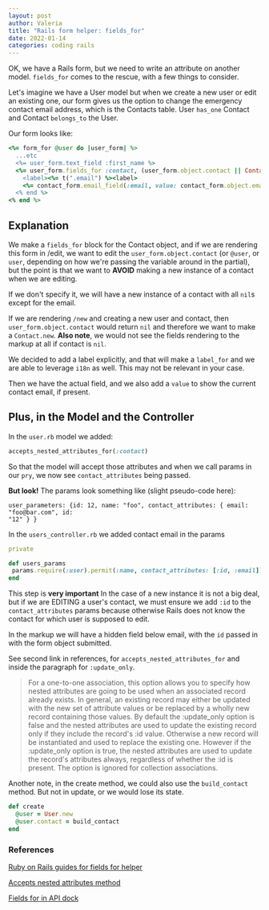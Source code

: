 ```yaml
---
layout: post
author: Valeria
title: "Rails form helper: fields_for"
date: 2022-01-14
categories: coding rails
---
```

OK, we have a Rails form, but we need to write an attribute on another model.
`fields_for` comes to the rescue, with a few things to consider.

Let's imagine we have a User model but when we create a new user or edit an
existing one, our form gives us the option to change the emergency contact email
address, which is the Contacts table.
User `has_one` Contact and Contact `belongs_to` the User.

Our form looks like:

```ruby
<%= form_for @user do |user_form| %>
  ...etc
  <%= user_form.text_field :first_name %>
  <%= user_form.fields_for :contact, (user_form.object.contact || Contact.new) do |contact_form| %>
    <label><%= t(".email") %><label>
    <%= contact_form.email_field(:email, value: contact_form.object.email %>
  <% end %>
<% end %>
```

## Explanation
We make a `fields_for` block for the Contact object, and if we are rendering
this form in /edit, we want to edit the `user_form.object.contact` (or `@user`,
or `user`, depending on how we're passing the variable around in the partial),
but the point is that we want to **AVOID** making a new instance of a contact when
we are editing.

If we don't specify it, we will have a new instance of a contact
with all `nil`s except for the email.


If we are rendering `/new` and creating a new user and contact, then
`user_form.object.contact` would return `nil` and therefore we want to make a
`Contact.new`.
**Also note**, we would not see the fields rendering to the markup at all if
contact is `nil`.

We decided to add a label explicitly, and that will make a `label_for` and we
are able to leverage `i18n` as well. This may not be relevant in your case.

Then we have the actual field, and we also add a `value` to show the current contact
email, if present.


## Plus, in the Model and the Controller
In the `user.rb` model we added:

```ruby
accepts_nested_attributes_for(:contact)
```

So that the model will accept those attributes and when we call params in our
`pry`, we now see `contact_attributes` being passed.

**But look!** The params look something like (slight pseudo-code here):

```
user_parameters: {id: 12, name: "foo", contact_attributes: { email: "foo@bar.com", id:
"12" } }
```

In the `users_controller.rb` we added contact email in the params

``` ruby
private

def users_params
 params.require(:user).permit(:name, contact_attributes: [:id, :email])
end
```

This step is **very important**
In the case of a new instance it is not a big deal, but if we are EDITING a
user's contact, we must ensure we add `:id` to the `contact_attributes` params
because otherwise Rails does not know the contact for which user is supposed to
edit.

In the markup we will have a hidden field below email, with the `id` passed in
with the form object submitted.

See second link in references, for `accepts_nested_attributes_for` and
inside the paragraph for `:update_only`.

> For a one-to-one association, this option allows you to specify how nested attributes are going to be used when an associated record already exists. In general, an existing record may either be updated with the new set of attribute values or be replaced by a wholly new record containing those values. By default the :update_only option is false and the nested attributes are used to update the existing record only if they include the record's :id value. Otherwise a new record will be instantiated and used to replace the existing one. However if the :update_only option is true, the nested attributes are used to update the record's attributes always, regardless of whether the :id is present. The option is ignored for collection associations.

Another note, in the create method, we could also use the `build_contact`
method. But not in update, or we would lose its state.

```ruby
def create
  @user = User.new
  @user.contact = build_contact
end
```

### References
[Ruby on Rails guides for fields for helper](https://guides.rubyonrails.org/form_helpers.html#understanding-parameter-naming-conventions-the-fields-for-helper)

[Accepts nested attributes method](https://api.rubyonrails.org/v7.0.1/classes/ActiveRecord/NestedAttributes/ClassMethods.html#method-i-accepts_nested_attributes_for)

[Fields for in API dock](https://apidock.com/rails/v5.2.3/ActionView/Helpers/FormHelper/fields_for)
